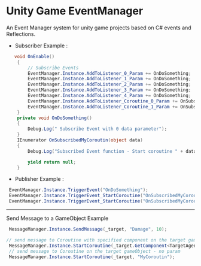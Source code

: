 # Unity Game EventManager 
An Event Manager system for unity game projects based on C# events and Reflections.

 + Subscriber Example :
```cs
   void OnEnable()
    {
        // Subscribe Events
        EventManager.Instance.AddToListener_0_Param += OnDoSomething;
        EventManager.Instance.AddToListener_1_Param += OnDoSomething;
        EventManager.Instance.AddToListener_2_Param += OnDoSomething;
        EventManager.Instance.AddToListener_3_Param += OnDoSomething;
        EventManager.Instance.AddToListener_4_Param += OnDoSomething;
        EventManager.Instance.AddToListener_Coroutine_0_Param += OnSubscribedMyCoroutin;
        EventManager.Instance.AddToListener_Coroutine_1_Param += OnSubscribedMyCoroutin;
    }
    private void OnDoSomething()
    {
        Debug.Log(" Subscribe Event with 0 data parameter");
    }
    IEnumerator OnSubscribedMyCoroutin(object data)
    {
        Debug.Log("Subscribed Event function - Start coroutine " + data.ToString());

        yield return null;
    }

```
+ Publisher Example :
```cs
 EventManager.Instance.TriggerEvent("OnDoSomething");
 EventManager.Instance.TriggerEvent_StartCoroutine("OnSubscribedMyCoroutin");
 EventManager.Instance.TriggerEvent_StartCoroutine("OnSubscribedMyCoroutin", "YourData");
```
-----------------------------------------------------------------------------------------
Send Message to a GameObject Example
```cs
 MessageManager.Instance.SendMessage(_target, "Damage", 10);

// send message to Coroutine with specified component on the target gameObject - 1 param 
 MessageManager.Instance.StartCoroutine(_target.GetComponent<TargetAgent>(), "MyCoroutin", 5);
 // send message to Coroutine on the target gameObject - no param 
 MessageManager.Instance.StartCoroutine(_target, "MyCoroutin");
```
